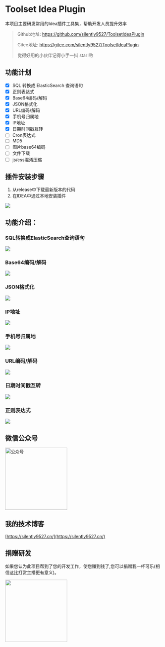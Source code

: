 # Toolset Idea Plugin
本项目主要研发常用的Idea插件工具集，帮助开发人员提升效率

> Github地址: https://github.com/silently9527/ToolsetIdeaPlugin
>
> Gitee地址: https://gitee.com/silently9527/ToolsetIdeaPlugin
>
> 觉得好用的小伙伴记得小手一抖 star 哟

## 功能计划
- [x] SQL 转换成 ElasticSearch 查询语句
- [x] 正则表达式
- [x] Base64编码/解码
- [x] JSON格式化
- [x] URL编码/解码
- [x] 手机号归属地
- [x] IP地址
- [x] 日期时间戳互转
- [ ] Cron表达式
- [ ] MD5
- [ ] 图片base64编码
- [ ] 文件下载
- [ ] js/css混淆压缩

## 插件安装步骤
1. 从release中下载最新版本的代码
2. 在IDEA中通过本地安装插件

![](https://tva1.sinaimg.cn/large/008eGmZEgy1gn2k1z0wcsj31dm0u00vo.jpg)



## 功能介绍：

### SQL转换成ElasticSearch查询语句
![](https://tva1.sinaimg.cn/large/008eGmZEgy1gn2iu0gfhwj31c00u0q58.jpg)

### Base64编码/解码
![](https://tva1.sinaimg.cn/large/008eGmZEgy1gn2ixcu0mvj31c00u0q72.jpg)

### JSON格式化
![](https://tva1.sinaimg.cn/large/008eGmZEgy1gn2j0t0j4pj31c00u0dkf.jpg)

### IP地址
![](https://tva1.sinaimg.cn/large/008eGmZEgy1gn2j28mqysj31c00u0td7.jpg)

### 手机号归属地
![](https://tva1.sinaimg.cn/large/008eGmZEgy1gn2j4ojjxpj31c00u0whr.jpg)

### URL编码/解码
![](https://tva1.sinaimg.cn/large/008eGmZEgy1gn2j94p3d4j31c00u00xa.jpg)

### 日期时间戳互转
![](https://tva1.sinaimg.cn/large/008eGmZEly1gn2jaibxdsj31c00u0dkf.jpg)

### 正则表达式
![](https://tva1.sinaimg.cn/large/008eGmZEgy1gn2jcjxnofj31c00u0tf9.jpg)



## 微信公众号
<img width="200" src="https://raw.githubusercontent.com/silently9527/JavaCore/master/imgs/gonzhonghao.png" alt="公众号">


## 我的技术博客
[https://silently9527.cn/](https://silently9527.cn/)

## 捐赠研发
如果您认为此项目帮到了您的开发工作，使您赚到钱了,您可以捐赠我一杯可乐(相信这比打赏主播更有意义)。

<img width="200" src="https://tva1.sinaimg.cn/large/008eGmZEgy1gn63yahvn4j30ia0igjsw.jpg">
